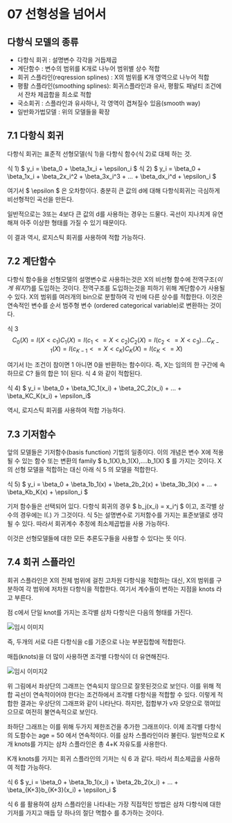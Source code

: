 # 07 선형성을 넘어서

## 다항식 모델의 종류

* 다항식 회귀 : 설명변수 각각을 거듭제곱
* 계단함수 : 변수의 범위를 K개로 나누어 범위별 상수 적합
* 회귀 스플라인(reqression splines) : X의 범위를 K개 영역으로 나누어 적합
* 평활 스플라인(smoothing splines): 회귀스플라인과 유사, 평활도 패널티 조건에서 잔차 제곱합을 최소로 적합
* 국소회귀 : 스플라인과 유사하나, 각 영역이 겹쳐질수 있음(smooth way)
* 일반화가법모델 : 위의 모델들을 확장

## 7.1 다항식 회귀

다항식 회귀는 표준적 선형모델(식 1)을 다항식 함수(식 2)로 대체 하는 것.

식 1) $ y_i = \beta_0 + \beta_1x_i + \epsilon_i $
식 2) $ y_i = \beta_0 + \beta_1x_i + \beta_2x_i^2 + \beta_3x_i^3 + ... + \beta_dx_i^d + \epsilon_i $ 

여기서 $ \epsilon $ 은 오차항이다. 충분히 큰 값의 d에 대해 다항식회귀는 극심하게 비선형적인 곡선을 만든다.

일반적으로는 3또는 4보다 큰 값의 d를 사용하는 경우는 드물다. 곡선이 지나치게 유연해져 아주 이상한 형태를 가질 수 있기 때문이다.

이 결과 역시, 로지스틱 회귀를 사용하여 적합 가능하다.

## 7.2 계단함수

다항식 함수들을 선형모델의 설명변수로 사용하는것은 X의 비선형 함수에 전역구조(*이게 뭐지?*)를 도입하는 것이다. 
전역구조를 도입하는것을 피하기 위해 계단함수가 사용될 수 있다. X의 범위를 여러개의 bin으로 분할하여 각 빈에 다른 상수를 적합한다.
이것은 연속적인 변수를  순서 범주형 변수 (ordered categorical variable)로 변환하는 것이다.

식 3
$$
    C_0(X) = I(X < c_1)
    C_1(X) = I(c_1 <= X < c_2)
    C_2(X) = I(c_2 <= X < c_3)
    ...
    C_{K-1}(X) = I(c_{K-1} <= X < c_K)
    C_K(X) = I(c_K <= X)
$$

여기서 I는 조건이 참이면 1 아니면 0을 반환하는 함수이다. 즉, X는 임의의 한 구간에 속하므로 C? 들의 합은 1이 된다.
식 4 와 같이 적합된다.

식 4) $ y_i = \beta_0 + \beta_1C_1(x_i) + \beta_2C_2(x_i) + ... + \beta_KC_K(x_i) + \epsilon_i$
    
역시, 로지스틱 회귀를 사용하여 적합 가능하다.

## 7.3 기저함수 

앞의 모델들은 기저함수(basis function) 기법의 일종이다. 이의 개념은 변수 X에 적용될 수 있는 함수 또는 변환의 family $ b_1(X),b_1(X),....b_1(X) $ 를 가지는 것이다.
X의 선형 모델을 적합하는 대신 아래 식 5 의 모델을 적합한다.

식 5) $ y_i = \beta_0 + \beta_1b_1(x) + \beta_2b_2(x) + \beta_3b_3(x) + ... + \beta_Kb_K(x) + \epsilon_i  $
    
기저 함수들은 선택되어 있다. 다항식 회귀의 경우 $ b_j(x_i) = x_i^j $ 이고, 조각별 상수의 경우에는 I(.) 가 그것이다. 
식 5는 설명변수로 기저함수를 가지는 표준보델로 생각될 수 있다. 따라서 회귀계수 추정에 최소제곱법을 사용 가능하다.

이것은 선형모델들에 대한 모든 추론도구들을 사용할 수 있다는 뜻 이다.

## 7.4 회귀 스플라인

회귀 스플라인은 X의 전체 범위에 걸친 고차원 다항식을 적합하는 대신, X의 범위를 구분하여 각 범위에 저차원 다항식을 적합한다.
여기서 계수들이 변하는 지점을 knots 라고 부른다.

점 c에서 단일 knot를 가지는 조각별 삼차 다항식은 다음의 형태를 가진다.

![임시 이미지](https://mblogthumb-phinf.pstatic.net/20160903_131/je1206_1472908382812DEBlW_PNG/2.png?type=w800)

즉, 두개의 서로 다른 다항식을 c를 기준으로 나눈 부분집합에 적합한다.

매듭(knots)을 더 많이 사용하면 조각별 다항식이 더 유연해진다.

![임시 이미지2](https://postfiles.pstatic.net/20160903_94/je1206_1472908382930KfFin_PNG/3.png?type=w773)

위 그림에서 좌상단의 그래프는 연속되지 않으므로 잘못된것으로 보인다. 이를 위해 적합 곡선이 연속적이어야 한다는 조건하에서 조각별 다항식을 적합할 수 있다.
이렇게 적합한 결과는 우상단의 그래프와 같이 나타난다. 하지만, 접합부가 v자 모양으로 꺾여있으므로 여전히 불연속적으로 보인다. 

좌하단 그래프는 이를 위해 두가지 제한조건을 추가한 그래프이다. 이제 조각별 다항식의 도함수는 age = 50 에서 연속적이다. 이를 삼차 스플라인이라 불린다.
일반적으로 K개 knots를 가지는 삼차 스플라인은 총 4+K 자유도를 사용한다.

K개 knots를 가지는 회귀 스플라인의 기저는 식 6 과 같다. 따라서 최소제곱을 사용하여 적합 가능하다.

식 6 $ y_i = \beta_0 + \beta_1b_1(x_i) + \beta_2b_2(x_i) + ... + \beta_{K+3}b_{K+3}(x_i) + \epsilon_i  $

식 6 를 활용하여 삼차 스플라인을 나타내는 가장 직접적인 방법은 삼차 다항식에 대한 기저를 가지고 매듭 당 하나의 절단 멱함수 를 추가하는 것이다.

